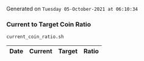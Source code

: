 Generated on `Tuesday 05-October-2021 at 06:10:34`

### Current to Target Coin Ratio
`current_coin_ratio.sh`

Date|Current|Target|Ratio
---|---|---|---
